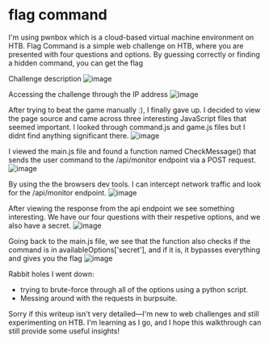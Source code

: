 # flag command
I'm using pwnbox which is a cloud-based virtual machine environment on HTB.
Flag Command is a simple web challenge on HTB, where you are presented with four questions and options. By guessing correctly or finding a hidden command, you can get the flag

Challenge description
![image](https://github.com/user-attachments/assets/c2bdf03a-fbfa-4178-a9ed-7d73d658b2c6)

Accessing the challenge through the IP address
![image](https://github.com/user-attachments/assets/9b3a0fd9-7c66-45ab-a6fd-3ec9c2e7d318)

After trying to beat the game manually :), I finally gave up.
I decided to view the page source and came across three interesting JavaScript files that seemed important. I looked through command.js and game.js files but I didnt find anything significant there.
![image](https://github.com/user-attachments/assets/48e1f1a2-bbda-4cee-9fb8-5b7cc788276e)

I viewed the main.js file and found a function named CheckMessage() that sends the user command to the /api/monitor endpoint via a POST request.
![image](https://github.com/user-attachments/assets/cf37025b-d35a-4cb6-ba61-143f7d20122a)

By using the the browsers dev tools. I can intercept network traffic and look for the /api/monitor endpoint.
![image](https://github.com/user-attachments/assets/28e29005-19fc-4fc2-ab0f-abe7b31c5da9)

After viewing the response from the api endpoint we see something interesting. We have our four questions with their respetive options, and we also have a secret.
![image](https://github.com/user-attachments/assets/a4420788-030d-4f8d-a3b8-b0ad6fdcd446)

Going back to the main.js file, we see that the function also checks if the command is in availableOptions['secret'], and if it is, it bypasses everything and gives you the flag
![image](https://github.com/user-attachments/assets/48591d0e-e055-4e20-9a6e-bccc4ce1f8fb)



Rabbit holes I went down:
- trying to brute-force through all of the options using a python script.
- Messing around with the requests in burpsuite.

Sorry if this writeup isn't very detailed—I'm new to web challenges and still experimenting on HTB. I'm learning as I go, and I hope this walkthrough can still provide some useful insights!





